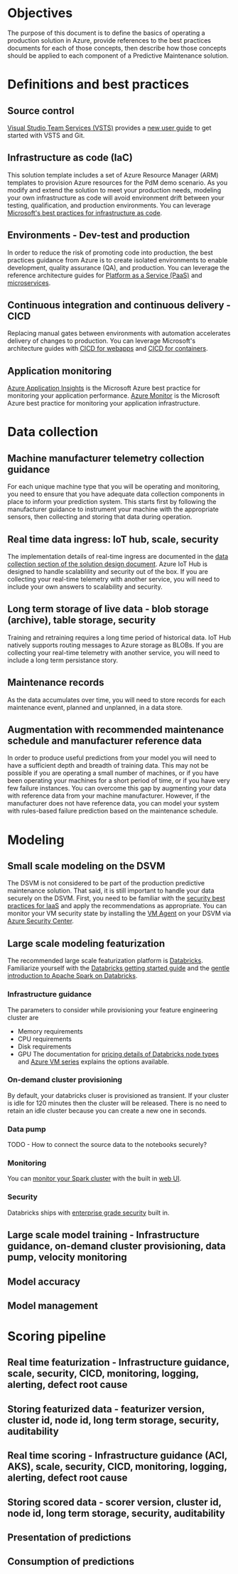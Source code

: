# Objectives
The purpose of this document is to define the basics of operating a production solution in Azure, provide references to the best practices documents for each of those concepts, then describe how those concepts should be applied to each component of a Predictive Maintenance solution.
# Definitions and best practices
## Source control
[Visual Studio Team Services (VSTS)](https://docs.microsoft.com/en-us/vsts/index?view=vsts) provides a [new user guide](https://docs.microsoft.com/en-us/vsts/user-guide/?view=vsts) to get started with VSTS and Git.
## Infrastructure as code (IaC)
This solution template includes a set of Azure Resource Manager (ARM) templates to provision Azure resources for the PdM demo scenario.  As you modify and extend the solution to meet your production needs, modeling your own infrastructure as code will avoid environment drift between your testing, qualification, and production environments.  You can leverage [Microsoft's best practices for infrastructure as code](https://docs.microsoft.com/en-us/azure/devops/what-is-infrastructure-as-code).
## Environments - Dev-test and production
In order to reduce the risk of promoting code into production, the best practices guidance from Azure is to create isolated environments to enable development, quality assurance (QA), and production.  You can leverage the reference architecture guides for [Platform as a Service (PaaS)](https://azure.microsoft.com/en-us/solutions/architecture/dev-test-paas/) and [microservices](https://azure.microsoft.com/en-us/solutions/architecture/dev-test-microservice/).
## Continuous integration and continuous delivery - CICD
Replacing manual gates between environments with automation accelerates delivery of changes to production.  You can leverage Microsoft's architecture guides with [CICD for webapps](https://azure.microsoft.com/en-us/solutions/architecture/vsts-continuous-integration-and-continuous-deployment-for-azure-web-apps/) and [CICD for containers](https://azure.microsoft.com/en-us/solutions/architecture/cicd-for-containers/).
## Application monitoring
[Azure Application Insights](https://docs.microsoft.com/en-us/azure/application-insights/) is the Microsoft Azure best practice for monitoring your application performance.  [Azure Monitor](https://docs.microsoft.com/en-us/azure/monitoring/) is the Microsoft Azure best practice for monitoring your application infrastructure.

# Data collection
## Machine manufacturer telemetry collection guidance
For each unique machine type that you will be operating and monitoring, you need to ensure that you have adequate data collection components in place to inform your prediction system.  This starts first by following the manufacturer guidance to instrument your machine with the appropriate sensors, then collecting and storing that data during operation.
## Real time data ingress: IoT hub, scale, security
The implementation details of real-time ingress are documented in the [data collection section of the solution design document](https://github.com/Azure/AI-PredictiveMaintenance/blob/master/docs/Solution-Design.md#i-data-collection).  Azure IoT Hub is designed to handle scalablility and security out of the box.  If you are collecting your real-time telemetry with another service, you will need to include your own answers to scalability and security.
## Long term storage of live data - blob storage (archive), table storage, security
Training and retraining requires a long time period of historical data.  IoT Hub natively supports routing messages to Azure storage as BLOBs.  If you are collecting your real-time telemetry with another service, you will need to include a long term persistance story.
## Maintenance records
As the data accumulates over time, you will need to store records for each maintenance event, planned and unplanned, in a data store.
## Augmentation with recommended maintenance schedule and manufacturer reference data
In order to produce useful predictions from your model you will need to have a sufficient depth and breadth of training data.  This may not be possible if you are operating a small number of machines, or if you have been operating your machines for a short period of time, or if you have very few failure instances.  You can overcome this gap by augmenting your data with reference data from your machine manufacturer.  However, if the manufacturer does not have reference data, you can model your system with rules-based failure prediction based on the maintenance schedule.

# Modeling
## Small scale modeling on the DSVM
The DSVM is not considered to be part of the production predictive maintenance solution.  That said, it is still important to handle your data securely on the DSVM.  First, you need to be familiar with the [security best practices for IaaS](https://docs.microsoft.com/en-us/azure/security/azure-security-iaas) and apply the recommendations as appropriate.  You can monitor your VM security state by installing the [VM Agent](https://docs.microsoft.com/en-us/azure/security-center/security-center-enable-vm-agent) on your DSVM via [Azure Security Center](https://docs.microsoft.com/en-us/azure/security-center/).
## Large scale modeling featurization
The recommended large scale featurization platform is [Databricks](https://docs.microsoft.com/en-us/azure/azure-databricks/).  Familiarize yourself with the [Databricks getting started guide](https://databricks.com/product/getting-started-guide) and the [gentle introduction to Apache Spark on Databricks](https://docs.databricks.com/spark/latest/gentle-introduction/gentle-intro.html).
### Infrastructure guidance
The parameters to consider while provisioning your feature engineering cluster are
*  Memory requirements
*  CPU requirements
*  Disk requirements
*  GPU
The documentation for [pricing details of Databricks node types](https://azure.microsoft.com/en-us/pricing/details/databricks/) and [Azure VM series](https://azure.microsoft.com/en-us/pricing/details/virtual-machines/series/) explains the options available.
### On-demand cluster provisioning
By default, your databricks cluser is provisioned as transient.  If your cluster is idle for 120 minutes then the cluster will be released.  There is no need to retain an idle cluster because you can create a new one in seconds.
### Data pump
TODO - How to connect the source data to the notebooks securely?
### Monitoring
You can [monitor your Spark cluster](https://spark.apache.org/docs/latest/monitoring.html) with the built in [web UI](https://jaceklaskowski.gitbooks.io/mastering-apache-spark/spark-webui.html).
### Security
Databricks ships with [enterprise grade security](https://databricks.com/databricks-enterprise-security) built in.
## Large scale model training - Infrastructure guidance, on-demand cluster provisioning, data pump, velocity monitoring
## Model accuracy
## Model management

# Scoring pipeline
## Real time featurization - Infrastructure guidance, scale, security, CICD, monitoring, logging, alerting, defect root cause
## Storing featurized data - featurizer version, cluster id, node id, long term storage, security, auditability
## Real time scoring - Infrastructure guidance (ACI, AKS), scale, security, CICD, monitoring, logging, alerting, defect root cause
## Storing scored data - scorer version, cluster id, node id, long term storage, security, auditability
## Presentation of predictions
## Consumption of predictions
